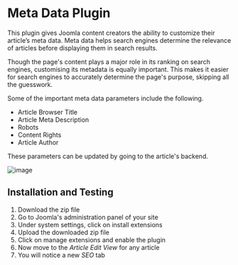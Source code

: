 # Meta Data Plugin
This plugin gives Joomla content creators the ability to customize their article’s meta data. Meta data helps search engines determine the relevance of articles before displaying them in search results.

Though the page's content plays a major role in its ranking on search engines, customising its metadata is equally important. This makes it easier for search engines to accurately determine the page's purpose, skipping all the guesswork.

Some of the important meta data parameters include the following.
- Article Browser Title
- Article Meta Description
- Robots
- Content Rights
- Article Author

These parameters can be updated by going to the article's backend.

![image](https://user-images.githubusercontent.com/84401192/189476124-b506cdb1-a07b-49a3-a835-b46a1561db2c.png)


## Installation and Testing
<ol>
  <li> Download the zip file </li>
  <li> Go to Joomla's administration panel of your site </li>
  <li> Under system settings, click on install extensions </li>
  <li> Upload the downloaded zip file </li>
  <li> Click on manage extensions and enable the plugin</li>
  <li> Now move to the <i>Article Edit View</i> for any article</li>
  <li> You will notice a new <i>SEO</i> tab</li>
</ol>
